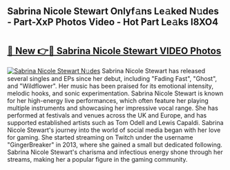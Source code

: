 ## Sabrina Nicole Stewart Onlyf𝚊ns Le𝚊ked N𝚞des - Part-XxP Photos Video - Hot Part Le𝚊ks I8XO4

# <h2><a href="http://ab55732.deff.icu/?id=Sabrina+Nicole+Stewart">🔗 New 👉🔴 Sabrina Nicole Stewart VIDEO Photos</a></h2>

[![Sabrina Nicole Stewart N𝚞des](https://i.imgur.com/rIISA9y.gif)](http://ab55732.deff.icu/?id=Sabrina+Nicole+Stewart)
Sabrina Nicole Stewart has released several singles and EPs since her debut, including "Fading Fast", "Ghost", and "Wildflower". Her music has been praised for its emotional intensity, melodic hooks, and sonic experimentation. Sabrina Nicole Stewart is known for her high-energy live performances, which often feature her playing multiple instruments and showcasing her impressive vocal range. She has performed at festivals and venues across the UK and Europe, and has supported established artists such as Tom Odell and Lewis Capaldi. Sabrina Nicole Stewart's journey into the world of social media began with her love for gaming. She started streaming on Twitch under the username "GingerBreaker" in 2013, where she gained a small but dedicated following. Sabrina Nicole Stewart's charisma and infectious energy shone through her streams, making her a popular figure in the gaming community.
